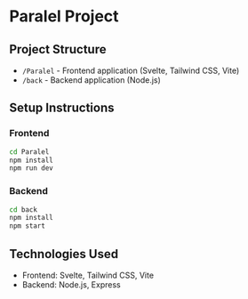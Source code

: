 # Paralel Project

## Project Structure

- `/Paralel` - Frontend application (Svelte, Tailwind CSS, Vite)
- `/back` - Backend application (Node.js)

## Setup Instructions

### Frontend

```bash
cd Paralel
npm install
npm run dev
```

### Backend

```bash
cd back
npm install
npm start
```

## Technologies Used

- Frontend: Svelte, Tailwind CSS, Vite
- Backend: Node.js, Express
